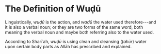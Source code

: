 
# The Definition of Wuḍū

Linguistically, _wuḍū_ is the action, and _waḍū_ the water used therefore---and
it is also a verbal noun; or they are two forms of the same word, both meaning
the verbal noun and maybe both referring also to the water used.

According to Sharīʿah, _wuḍū_ is using clean and cleansing (_ṭahūr_) water upon
certain body parts as Allāh has prescribed and explained.
